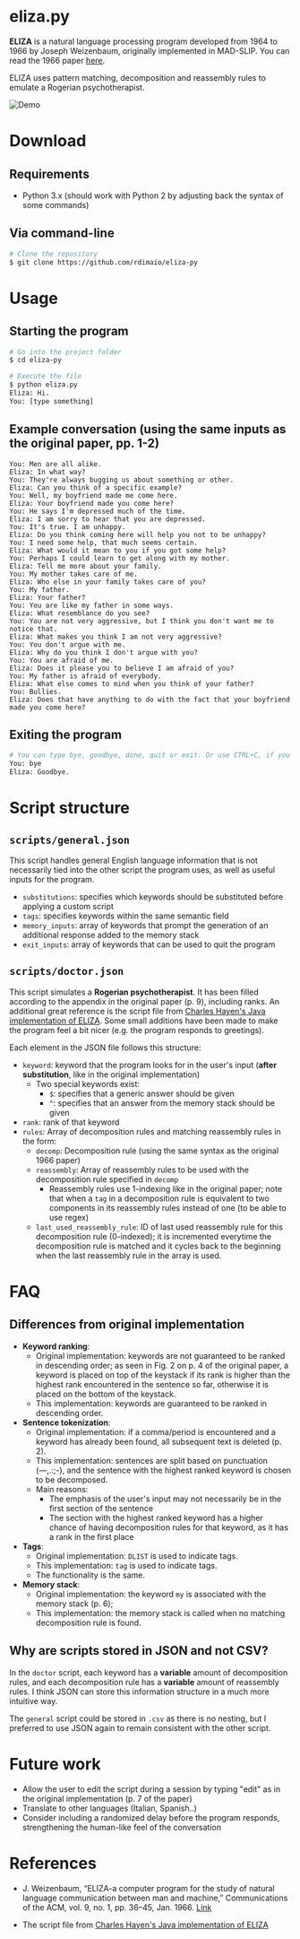 # eliza.py
**ELIZA** is a natural language processing program developed from 1964 to 1966 by Joseph Weizenbaum, 
originally implemented in MAD-SLIP. 
You can read the 1966 paper [here](https://dl.acm.org/doi/10.1145/365153.365168). 

ELIZA uses pattern matching, decomposition and reassembly rules 
to emulate a Rogerian psychotherapist.

![Demo](./b.svg)

# Download
## Requirements
- Python 3.x 
(should work with Python 2 by adjusting back the syntax of some commands)

## Via command-line
```bash
# Clone the repository
$ git clone https://github.com/rdimaio/eliza-py
```

# Usage
## Starting the program
```bash
# Go into the project folder
$ cd eliza-py

# Execute the file
$ python eliza.py
Eliza: Hi.
You: [type something]
```

## Example conversation (using the same inputs as the original paper, pp. 1-2)
```
You: Men are all alike.
Eliza: In what way?
You: They're always bugging us about something or other.
Eliza: Can you think of a specific example?
You: Well, my boyfriend made me come here.
Eliza: Your boyfriend made you come here?
You: He says I'm depressed much of the time.
Eliza: I am sorry to hear that you are depressed.
You: It's true. I am unhappy.
Eliza: Do you think coming here will help you not to be unhappy?
You: I need some help, that much seems certain.
Eliza: What would it mean to you if you got some help?
You: Perhaps I could learn to get along with my mother.
Eliza: Tell me more about your family.
You: My mother takes care of me.
Eliza: Who else in your family takes care of you?
You: My father.
Eliza: Your father?
You: You are like my father in some ways.
Eliza: What resemblance do you see?
You: You are not very aggressive, but I think you don't want me to notice that.
Eliza: What makes you think I am not very aggressive?
You: You don't argue with me.
Eliza: Why do you think I don't argue with you?
You: You are afraid of me.
Eliza: Does it please you to believe I am afraid of you?
You: My father is afraid of everybody.
Eliza: What else comes to mind when you think of your father?
You: Bullies.
Eliza: Does that have anything to do with the fact that your boyfriend made you come here?
```

## Exiting the program
```bash
# You can type bye, goodbye, done, quit or exit. Or use CTRL+C, if you want to be rude about it...
You: bye
Eliza: Goodbye.
```

# Script structure

## `scripts/general.json`
This script handles general English language information that is not necessarily tied into the other script the program uses,
as well as useful inputs for the program.

- `substitutions`: specifies which keywords should be substituted before applying a custom script
- `tags`: specifies keywords within the same semantic field
- `memory_inputs`: array of keywords that prompt the generation of an additional response added to the memory stack
- `exit_inputs`: array of keywords that can be used to quit the program

## `scripts/doctor.json`
This script simulates a **Rogerian psychotherapist**.
It has been filled according to the appendix in the original paper (p. 9), including ranks.
An additional great reference is the script file from [Charles Hayen's Java implementation of ELIZA](http://chayden.net/eliza/Eliza.html).
Some small additions have been made to make the program feel a bit nicer (e.g. the program responds to greetings).

Each element in the JSON file follows this structure:
- `keyword`: keyword that the program looks for in the user's input (**after substitution**, like in the original implementation)
    - Two special keywords exist:
        - `$`: specifies that a generic answer should be given
        - `^`: specifies that an answer from the memory stack should be given
- `rank`: rank of that keyword
- `rules`: Array of decomposition rules and matching reassembly rules in the form:
    - `decomp`: Decomposition rule (using the same syntax as the original 1966 paper)
    - `reassembly`: Array of reassembly rules to be used with the decomposition rule specified in `decomp`
        - Reassembly rules use 1-indexing like in the original paper;
        note that when a `tag` in a decomposition rule is equivalent
        to two components in its reassembly rules instead of one
        (to be able to use regex)
    - `last_used_reassembly_rule`: ID of last used reassembly rule for this decomposition rule (0-indexed);
    it is incremented everytime the decomposition rule is matched and it cycles back to the beginning
    when the last reassembly rule in the array is used.


# FAQ

## Differences from original implementation

- **Keyword ranking**:
    - Original implementation: keywords are not guaranteed to be ranked in descending order;
    as seen in Fig. 2 on p. 4 of the original paper, a keyword is placed on top of the keystack
    if its rank is higher than the highest rank encountered in the sentence so far,
    otherwise it is placed on the bottom of the keystack.
    - This implementation: keywords are guaranteed to be ranked in descending order.
- **Sentence tokenization**:
    - Original implementation: if a comma/period is encountered and a keyword has already been found,
    all subsequent text is deleted (p. 2). 
    - This implementation: sentences are split based on punctuation (—,.:;-),
    and the sentence with the highest ranked keyword is chosen to be decomposed.
    - Main reasons:
        - The emphasis of the user's input may not necessarily be in the first section of the sentence
        - The section with the highest ranked keyword has a higher chance of having decomposition rules
        for that keyword, as it has a rank in the first place
- **Tags**:
    - Original implementation: `DLIST` is used to indicate tags.
    - This implementation: `tag` is used to indicate tags.
    - The functionality is the same.
- **Memory stack**:
    - Original implementation: the keyword `my` is associated with the memory stack (p. 6);
    - This implementation: the memory stack is called when no matching decomposition rule is found.

## Why are scripts stored in JSON and not CSV?
In the `doctor` script, each keyword has a **variable** amount of decomposition rules,
and each decomposition rule has a **variable** amount of reassembly rules.
I think JSON can store this information structure in a much more intuitive way.

The `general` script could be stored in `.csv` as there is no nesting,
but I preferred to use JSON again to remain consistent with the other script.

# Future work
- Allow the user to edit the script during a session by typing "edit" as in the original implementation (p. 7 of the paper)
- Translate to other languages (Italian, Spanish..)
- Consider including a randomized delay before the program responds, strengthening the human-like feel of the conversation

# References
- J. Weizenbaum, “ELIZA-a computer program for the study of natural language communication between man and machine,” Communications of the ACM, vol. 9, no. 1, pp. 36–45, Jan. 1966. [Link](https://dl.acm.org/doi/10.1145/365153.365168)

- The script file from [Charles Hayen's Java implementation of ELIZA](http://chayden.net/eliza/Eliza.html)
